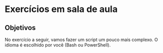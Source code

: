 # Exercícios em sala de aula

## Objetivos
No exercício a seguir, vamos fazer um script um pouco mais complexo. O idioma é escolhido por você (Bash ou PowerShell). 
